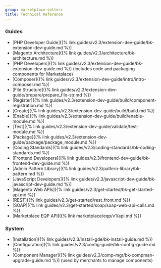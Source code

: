 ```yaml
---
group: marketplace-sellers
title: Technical Reference
---
```


### Guides

- [PHP Developer Guide]({% link guides/v2.3/extension-dev-guide/bk-extension-dev-guide.md %})
- [Magento Architecture]({% link guides/v2.3/architecture/bk-architecture.md %})
- [PHP Developers]({% link guides/v2.3/extension-dev-guide/bk-extension-dev-guide.md %}) (includes code and packaging components for Marketplace)
- [Composer]({% link guides/v2.3/extension-dev-guide/intro/intro-composer.md %})
- [File Structure]({% link guides/v2.3/extension-dev-guide/prepare/prepare_file-str.md %})
- [Register]({% link guides/v2.3/extension-dev-guide/build/component-registration.md %})
- [Create]({% link guides/v2.3/extension-dev-guide/build/build.md %})
- [Enable]({% link guides/v2.3/extension-dev-guide/build/enable-module.md %})
- [Test]({% link guides/v2.3/extension-dev-guide/validate/test-module.md %})
- [Package]({% link guides/v2.3/extension-dev-guide/package/package_module.md %})
- [Coding Standards]({% link guides/v2.3/coding-standards/bk-coding-standards.md %})
- [Frontend Developers]({% link guides/v2.3/frontend-dev-guide/bk-frontend-dev-guide.md %})
- [Admin Pattern Library]({% link guides/v2.3/pattern-library/bk-pattern.md %})
- [JavaScript Developers]({% link guides/v2.3/javascript-dev-guide/bk-javascript-dev-guide.md %})
- [Magento Web APIs]({% link guides/v2.3/get-started/bk-get-started-api.md %})
- [REST]({% link guides/v2.3/get-started/rest_front.md %})
- [SOAP]({% link guides/v2.3/get-started/soap/soap-web-api-calls.md %})
- [Marketplace EQP API]({% link marketplace/eqp/v1/api.md %})

### System

- [Installation]({% link guides/v2.3/install-gde/bk-install-guide.md %})
- [Configuration]({% link guides/v2.3/config-guide/bk-config-guide.md %})
- [Component Manager]({% link guides/v2.3/comp-mgr/bk-compman-upgrade-guide.md %}) (used by merchants to manage components)
